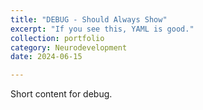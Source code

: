 ```yaml
---
title: "DEBUG - Should Always Show"
excerpt: "If you see this, YAML is good."
collection: portfolio
category: Neurodevelopment
date: 2024-06-15

---
```

Short content for debug.
